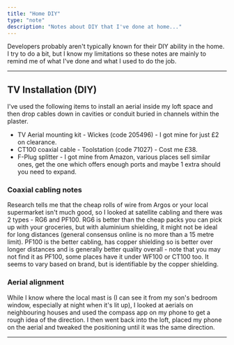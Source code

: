 ```yaml
---
title: "Home DIY"
type: "note"
description: "Notes about DIY that I've done at home..."
---
```


Developers probably aren't typically known for their DIY ability in the home. I try to do a bit, but I know my limitations so these notes are mainly to remind me of what I've done and what I used to do the job.

-----

## TV Installation (DIY)

I've used the following items to install an aerial inside my loft space and then drop cables down in cavities or conduit buried in channels within the plaster.

- TV Aerial mounting kit - Wickes (code 205496) - I got mine for just £2 on clearance.
- CT100 coaxial cable - Toolstation (code 71027) - Cost me £38.
- F-Plug splitter - I got mine from Amazon, various places sell similar ones, get the one which offers enough ports and maybe 1 extra should you need to expand.

### Coaxial cabling notes

Research tells me that the cheap rolls of wire from Argos or your local supermarket isn't much good, so I looked at satellite cabling and there was 2 types - RG6 and PF100. RG6 is better than the cheap packs you can pick up with your groceries, but with aluminium shielding, it might not be ideal for long distances (general consensus online is no more than a 15 metre limit). PF100 is the better cabling, has copper shielding so is better over longer distances and is generally better quality overall - note that you may not find it as PF100, some places have it under WF100 or CT100 too. It seems to vary based on brand, but is identifiable by the copper shielding.

### Aerial alignment

While I know where the local mast is (I can see it from my son's bedroom window, especially at night when it's lit up), I looked at aerials on neighbouring houses and used the compass app on my phone to get a rough idea of the direction. I then went back into the loft, placed my phone on the aerial and tweaked the positioning until it was the same direction.

-----
